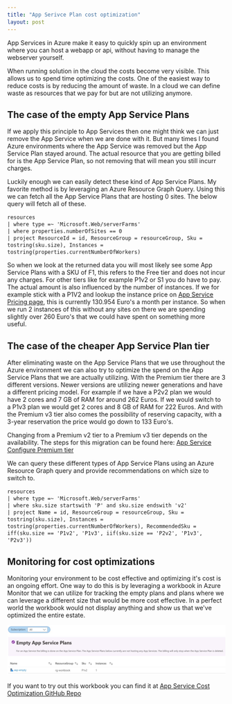 ```yaml
---
title: "App Serivce Plan cost optimization"
layout: post
---
```

App Services in Azure make it easy to quickly spin up an environment where you can host a webapp or api, without having to manage the webserver yourself.

When running solution in the cloud the costs become very visible. This allows us to spend time optimizing the costs. One of the easiest way to reduce costs is by reducing the amount of waste. In a cloud we can define waste as resources that we pay for but are not utilizing anymore.

## The case of the empty App Service Plans

If we apply this principle to App Services then one might think we can just remove the App Service when we are done with it. But many times I found Azure environments where the App Service was removed but the App Service Plan stayed around. The actual resource that you are getting billed for is the App Service Plan, so not removing that will mean you still incurr charges.

Luckily enough we can easily detect these kind of App Service Plans. My favorite method is by leveraging an Azure Resource Graph Query. Using this we can fetch all the App Service Plans that are hosting 0 sites. The below query will fetch all of these.

```
resources
| where type =~ 'Microsoft.Web/serverFarms'
| where properties.numberOfSites == 0
| project ResourceId = id, ResourceGroup = resourceGroup, Sku = tostring(sku.size), Instances = tostring(properties.currentNumberOfWorkers)
```

So when we look at the returned data you will most likely see some App Service Plans with a SKU of F1, this refers to the Free tier and does not incur any charges. For other tiers like for example P1v2 or S1 you do have to pay. The actual amount is also influenced by the number of instances. If we for example stick with a P1V2 and lookup the instance price on [App Service Pricing page](https://azure.microsoft.com/en-us/pricing/details/app-service/windows/), this is currently 130.954 Euro's a month per instance. So when we run 2 instances of this without any sites on there we are spending slightly over 260 Euro's that we could have spent on something more useful.

## The case of the cheaper App Service Plan tier

After eliminating waste on the App Service Plans that we use throughout the Azure environment we can also try to optimize the spend on the App Service Plans that we are actually utilizing. With the Premium tier there are 3 different versions. Newer versions are utilizing newer generations and have a different pricing model. For example if we have a P2v2 plan we would have 2 cores and 7 GB of RAM for around 262 Euros. If we would switch to a P1v3 plan we would get 2 cores and 8 GB of RAM for 222 Euros. And with the Premium v3 tier also comes the possibility of reserving capacity, with a 3-year reservation the price would go down to 133 Euro's.

Changing from a Premium v2 tier to a Premium v3 tier depends on the availability. The steps for this migration can be found here: [App Service Configure Premium tier](https://docs.microsoft.com/en-us/azure/app-service/app-service-configure-premium-tier)

We can query these different types of App Service Plans using an Azure Resource Graph query and provide recommendations on which size to switch to.

```
resources
| where type =~ 'Microsoft.Web/serverFarms'
| where sku.size startswith 'P' and sku.size endswith 'v2'
| project Name = id, ResourceGroup = resourceGroup, Sku = tostring(sku.size), Instances = tostring(properties.currentNumberOfWorkers), RecommendedSku = iff(sku.size == 'P1v2', 'P1v3', iif(sku.size == 'P2v2', 'P1v3', 'P2v3'))
```

## Monitoring for cost optimizations

Monitoring your environment to be cost effective and optimizing it's cost is an ongoing effort. One way to do this is by leveraging a workbook in Azure Monitor that we can utilize for tracking the empty plans and plans where we can leverage a different size that would be more cost effective. In a perfect world the workbook would not display anything and show us that we've optimized the entire estate.

![Example of App Service Cost Optimization workbook](/assets/images/app-service-cost-optimization-workbook.jpg)

If you want to try out this workbook you can find it at [App Service Cost Optimization GitHub Repo](https://github.com/remcoeissing/app-service-cost-optimization)